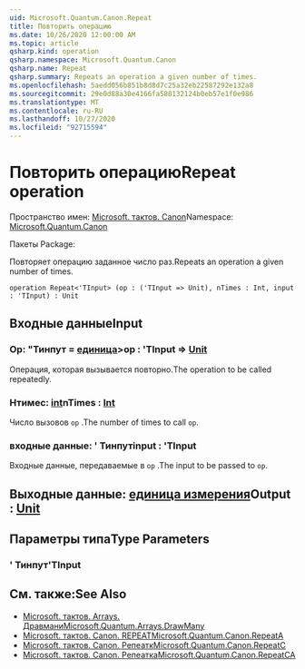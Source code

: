 ```yaml
---
uid: Microsoft.Quantum.Canon.Repeat
title: Повторить операцию
ms.date: 10/26/2020 12:00:00 AM
ms.topic: article
qsharp.kind: operation
qsharp.namespace: Microsoft.Quantum.Canon
qsharp.name: Repeat
qsharp.summary: Repeats an operation a given number of times.
ms.openlocfilehash: 5aedd056b851b8d8d7c25a32eb22587292e132a8
ms.sourcegitcommit: 29e0d88a30e4166fa580132124b0eb57e1f0e986
ms.translationtype: MT
ms.contentlocale: ru-RU
ms.lasthandoff: 10/27/2020
ms.locfileid: "92715594"
---
```

# <a name="repeat-operation"></a><span data-ttu-id="386d6-102">Повторить операцию</span><span class="sxs-lookup"><span data-stu-id="386d6-102">Repeat operation</span></span>

<span data-ttu-id="386d6-103">Пространство имен: [Microsoft. тактов. Canon](xref:Microsoft.Quantum.Canon)</span><span class="sxs-lookup"><span data-stu-id="386d6-103">Namespace: [Microsoft.Quantum.Canon](xref:Microsoft.Quantum.Canon)</span></span>

<span data-ttu-id="386d6-104">Пакеты [](https://nuget.org/packages/)</span><span class="sxs-lookup"><span data-stu-id="386d6-104">Package: [](https://nuget.org/packages/)</span></span>


<span data-ttu-id="386d6-105">Повторяет операцию заданное число раз.</span><span class="sxs-lookup"><span data-stu-id="386d6-105">Repeats an operation a given number of times.</span></span>

```qsharp
operation Repeat<'TInput> (op : ('TInput => Unit), nTimes : Int, input : 'TInput) : Unit
```


## <a name="input"></a><span data-ttu-id="386d6-106">Входные данные</span><span class="sxs-lookup"><span data-stu-id="386d6-106">Input</span></span>

### <a name="op--tinput--unit"></a><span data-ttu-id="386d6-107">Op: "Тинпут = [единица](xref:microsoft.quantum.lang-ref.unit)></span><span class="sxs-lookup"><span data-stu-id="386d6-107">op : 'TInput => [Unit](xref:microsoft.quantum.lang-ref.unit)</span></span> 

<span data-ttu-id="386d6-108">Операция, которая вызывается повторно.</span><span class="sxs-lookup"><span data-stu-id="386d6-108">The operation to be called repeatedly.</span></span>


### <a name="ntimes--int"></a><span data-ttu-id="386d6-109">Нтимес: [int](xref:microsoft.quantum.lang-ref.int)</span><span class="sxs-lookup"><span data-stu-id="386d6-109">nTimes : [Int](xref:microsoft.quantum.lang-ref.int)</span></span>

<span data-ttu-id="386d6-110">Число вызовов `op` .</span><span class="sxs-lookup"><span data-stu-id="386d6-110">The number of times to call `op`.</span></span>


### <a name="input--tinput"></a><span data-ttu-id="386d6-111">входные данные: ' Тинпут</span><span class="sxs-lookup"><span data-stu-id="386d6-111">input : 'TInput</span></span>

<span data-ttu-id="386d6-112">Входные данные, передаваемые в `op` .</span><span class="sxs-lookup"><span data-stu-id="386d6-112">The input to be passed to `op`.</span></span>



## <a name="output--unit"></a><span data-ttu-id="386d6-113">Выходные данные: [единица измерения](xref:microsoft.quantum.lang-ref.unit)</span><span class="sxs-lookup"><span data-stu-id="386d6-113">Output : [Unit](xref:microsoft.quantum.lang-ref.unit)</span></span>



## <a name="type-parameters"></a><span data-ttu-id="386d6-114">Параметры типа</span><span class="sxs-lookup"><span data-stu-id="386d6-114">Type Parameters</span></span>

### <a name="tinput"></a><span data-ttu-id="386d6-115">' Тинпут</span><span class="sxs-lookup"><span data-stu-id="386d6-115">'TInput</span></span>



## <a name="see-also"></a><span data-ttu-id="386d6-116">См. также:</span><span class="sxs-lookup"><span data-stu-id="386d6-116">See Also</span></span>

- [<span data-ttu-id="386d6-117">Microsoft. тактов. Arrays. Дравмани</span><span class="sxs-lookup"><span data-stu-id="386d6-117">Microsoft.Quantum.Arrays.DrawMany</span></span>](xref:Microsoft.Quantum.Arrays.DrawMany)
- [<span data-ttu-id="386d6-118">Microsoft. тактов. Canon. REPEAT</span><span class="sxs-lookup"><span data-stu-id="386d6-118">Microsoft.Quantum.Canon.RepeatA</span></span>](xref:Microsoft.Quantum.Canon.RepeatA)
- [<span data-ttu-id="386d6-119">Microsoft. тактов. Canon. Репеатк</span><span class="sxs-lookup"><span data-stu-id="386d6-119">Microsoft.Quantum.Canon.RepeatC</span></span>](xref:Microsoft.Quantum.Canon.RepeatC)
- [<span data-ttu-id="386d6-120">Microsoft. тактов. Canon. Репеатка</span><span class="sxs-lookup"><span data-stu-id="386d6-120">Microsoft.Quantum.Canon.RepeatCA</span></span>](xref:Microsoft.Quantum.Canon.RepeatCA)